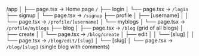 /app
│
├── page.tsx                  → Home page `/`
├── login
│   └── page.tsx             → `/login`
├── signup
│   └── page.tsx             → `/signup`
├── profile
│   ├── [username]
│   │   └── page.tsx         → `/profile/[username]`
│   └── myblogs
│       └── page.tsx         → `/profile/myblogs`
├── blog
│   ├── page.tsx             → `/blog` (grid of all blogs)
│   ├── create
│   │   └── page.tsx         → `/blog/create`
│   ├── edit
│   │   └── [slug]
│   │       └── page.tsx     → `/blog/edit/[slug]`
│   └── [slug]
│       └── page.tsx         → `/blog/[slug]` (single blog with comments)